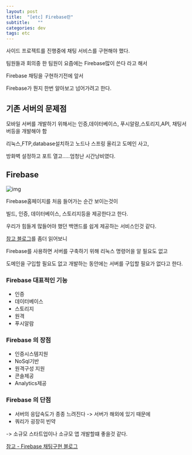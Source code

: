 ```yaml
---
layout: post
title:  "[etc] Firebase란"
subtitle:   ""
categories: dev
tags: etc
--- 
```



사이드 프로젝트를 진행중에 채팅 서비스를 구현해야 했다.


팀원들과 회의중 한 팀원이 요즘에는 Firebase많이 쓴다 라고 해서

Firebase 채팅을 구현하기전에 앞서

Firebase가 뭔지 한번 알아보고 넘어가려고 한다.



## 기존 서버의 문제점

모바일 서버를 개발하기 위해서는 인증,데이터베이스, 푸시알람,스토리지,API, 채팅서버등을 개발해야 함

리눅스,FTP,database설치하고 노드나 스프링 올리고 도메인 사고, 

방화벽 설정하고 포트 열고.....엄청난 시간낭비였다.


## Firebase

![img](https://chung10kr.github.io/assets/img/2021-04-10-1.PNG)

Firebase홈페이지를 처음 들어가는 순간 보이는것이

빌드, 인증, 데이터베이스, 스토리지등을 제공한다고 한다.

우리가 힘들게 많들어야 했던 백앤드를 쉽게 제공하는 서비스인것 같다.

[참고 블로그](https://beomseok95.tistory.com/106)를 좀더 읽어보니

Firebase를 사용하면 서버를 구축하기 위해 리눅스 명령어을 알 필요도 없고 

도메인을 구입할 필요도 없고 개발하는 동안에는 서버를 구입할 필요가 없다고 한다.


### Firebase 대표적인 기능

- 인증
- 데이터베이스
- 스토리지
- 원격
- 푸시알람



### Firebase 의 장점

- 인증시스템지원
- NoSql기반
- 원격구성 지원
- 콘솔제공
- Analytics제공

### Firebase 의 단점

- 서버의 응답속도가 종종 느려진다 -> 서버가 해외에 있기 때문에
- 쿼리가 굉장히 빈약


-> 소규모 스타트업이나 소규모 앱 개발할떄 좋을것 같다.



[참고 - Firebase 채팅구현 블로그](https://cionman.tistory.com/55)

